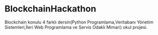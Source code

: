 # BlockchainHackathon
Blockchain konulu 4 farklı dersin(Python Programlama,Veritabanı Yönetim Sistemleri,İleri Web Programlama ve Servis Odaklı Mimari) okul projesi.
